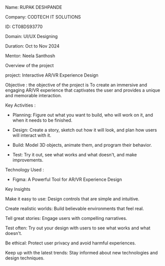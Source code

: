 Name: RUPAK DESHPANDE 

Company: CODTECH IT SOLUTIONS 

ID: CT08DS93770 

Domain: UI/UX Designing 

Duration: Oct to Nov 2024 

Mentor: Neela Santhosh 


Overview of the project 


project: Interactive AR/VR Experience Design

Objective :
the objective of the project is To create an immersive and engaging AR/VR experience that captivates the user and provides a unique and memorable interaction.

Key Activities :

* Planning: Figure out what you want to build, who will work on it, and when it needs to be finished.
  
* Design: Create a story, sketch out how it will look, and plan how users will interact with it.
  
* Build: Model 3D objects, animate them, and program their behavior.
  
* Test: Try it out, see what works and what doesn't, and make improvements.


Technology Used :

* Figma: A Powerful Tool for AR/VR Experience Design

Key Insights

Make it easy to use: Design controls that are simple and intuitive.

Create realistic worlds: Build believable environments that feel real.

Tell great stories: Engage users with compelling narratives.

Test often: Try out your design with users to see what works and what doesn't.

Be ethical: Protect user privacy and avoid harmful experiences.

Keep up with the latest trends: Stay informed about new technologies and design techniques.

